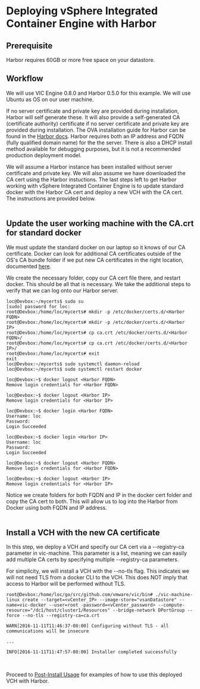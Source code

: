 # Deploying vSphere Integrated Container Engine with Harbor

## Prerequisite

Harbor requires 60GB or more free space on your datastore.

## Workflow

We will use VIC Engine 0.8.0 and Harbor 0.5.0 for this example.  We will use Ubuntu as OS on our user machine.

If no server certificate and private key are provided during installation, Harbor will self generate these.  It will also provide a self-generated CA (certificate authority) certificate if no server certificate and private key are provided during installation.  The OVA installation guide for Harbor can be found in the [Harbor docs](https://github.com/vmware/harbor/blob/master/docs/installation_guide_ova.md).  Harbor requires both an IP address and FQDN (fully qualified domain name) for the the server.  There is also a DHCP install method available for debugging purposes, but it is not a recommended production deployment model.

We will assume a Harbor instance has been installed without server certificate and private key.  We will also assume we have downloaded the CA cert using the Harbor instuctions.  The last steps left to get Harbor working with vSphere Integrated Container Engine is to update standard docker with the Harbor CA cert and deploy a new VCH with the CA cert.  The instructions are provided below.
<br><br>

## Update the user working machine with the CA.crt for standard docker

We must update the standard docker on our laptop so it knows of our CA certificate.  Docker can look for additional CA certificates outside of the OS's CA bundle folder if we put new CA certificates in the right location, documented [here](https://docs.docker.com/engine/security/certificates/).

We create the necessary folder, copy our CA cert file there, and restart docker.  This should be all that is necessary.  We take the additional steps to verify that we can log onto our Harbor server.

```
loc@Devbox:~/mycerts$ sudo su
[sudo] password for loc: 
root@Devbox:/home/loc/mycerts# mkdir -p /etc/docker/certs.d/<Harbor FQDN>
root@Devbox:/home/loc/mycerts# mkdir -p /etc/docker/certs.d/<Harbor IP>
root@Devbox:/home/loc/mycerts# cp ca.crt /etc/docker/certs.d/<Harbor FQDN>/
root@Devbox:/home/loc/mycerts# cp ca.crt /etc/docker/certs.d/<Harbor IP>/
root@Devbox:/home/loc/mycerts# exit
exit
loc@Devbox:~/mycerts$ sudo systemctl daemon-reload
loc@Devbox:~/mycerts$ sudo systemctl restart docker

loc@Devbox:~$ docker logout <Harbor FQDN>
Remove login credentials for <Harbor FQDN>

loc@Devbox:~$ docker logout <Harbor IP>
Remove login credentials for <Harbor IP>

loc@Devbox:~$ docker login <Harbor FQDN>
Username: loc
Password: 
Login Succeeded

loc@Devbox:~$ docker login <Harbor IP>
Username: loc
Password: 
Login Succeeded

loc@Devbox:~$ docker logout <Harbor FQDN>
Remove login credentials for <Harbor FQDN>

loc@Devbox:~$ docker logout <Harbor IP>
Remove login credentials for <Harbor IP>
```
Notice we create folders for both FQDN and IP in the docker cert folder and copy the CA cert to both.  This will allow us to log into the Harbor from Docker using both FQDN and IP address.
<br><br>

## Install a VCH with the new CA certificate

In this step, we deploy a VCH and specify our CA cert via a --registry-ca parameter in vic-machine.  This parameter is a list, meaning we can easily add multiple CA certs by specifying multiple --registry-ca parameters.

For simplicity, we will install a VCH with the --no-tls flag.  This indicates we will not need TLS from a docker CLI to the VCH.  This does NOT imply that access to Harbor will be performed without TLS.

```
root@Devbox:/home/loc/go/src/github.com/vmware/vic/bin# ./vic-machine-linux create --target=<vCenter_IP> --image-store="vsanDatastore" --name=vic-docker --user=root -password=<vCenter_password> --compute-resource="/dc1/host/cluster1/Resources" --bridge-network DPortGroup --force --no-tls --registry-ca=ca.crt

WARN[2016-11-11T11:46:37-08:00] Configuring without TLS - all communications will be insecure

...

INFO[2016-11-11T11:47:57-08:00] Installer completed successfully             
```
<br>

Proceed to [Post-Install Usage](post_install_usage.md) for examples of how to use this deployed VCH with Harbor.